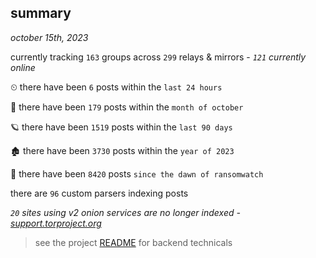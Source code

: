 
## summary
_october 15th, 2023_

currently tracking `163` groups across `299` relays & mirrors - _`121` currently online_

⏲ there have been `6` posts within the `last 24 hours`

🦈 there have been `179` posts within the `month of october`

🪐 there have been `1519` posts within the `last 90 days`

🏚 there have been `3730` posts within the `year of 2023`

🦕 there have been `8420` posts `since the dawn of ransomwatch`

there are `96` custom parsers indexing posts

_`20` sites using v2 onion services are no longer indexed - [support.torproject.org](https://support.torproject.org/onionservices/v2-deprecation/)_

> see the project [README](https://github.com/joshhighet/ransomwatch#ransomwatch--) for backend technicals
